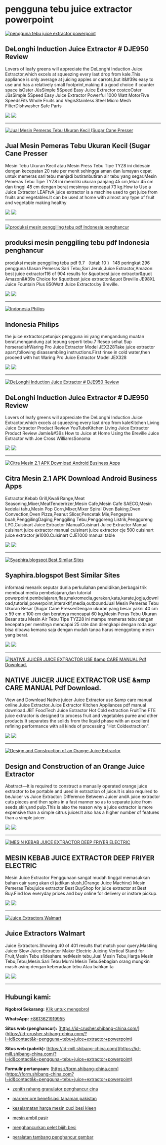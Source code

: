 # pengguna tebu juice extractor powerpoint

<a href="https://swt.shibang-china.com/?l=id&img&k=pengguna+tebu+juice+extractor+powerpoint" target="_blank">![pengguna tebu juice extractor powerpoint](http://static.shibang-china.com/all-800x300/696.jpg)</a>

## DeLonghi Induction Juice Extractor # DJE950 Review
Lovers of leafy greens will appreciate the DeLonghi Induction Juice Extractor,which excels at squeezing every last drop from kale.This appliance is only average at juicing apples or carrots,but it&#39s easy to use and has a relatively small footprint,making it a good choice if counter space isOster JūsSimple 5Speed Easy Juice Extractor costcoOster JūsSimple 5Speed Easy Juice Extractor Powerful 1000 Watt MotorFive SpeedsFits Whole Fruits and VegisStainless Steel Micro Mesh FilterDishwasher Safe Parts


<a href="https://whatsapp.shibangsoft.com/WhatsApp.php" target="_blank" title="WhatsApp">![](http://static.shibang-china.com/icon/whatsapp.png)</a> <a href="https://swt.shibang-china.com/?l=id&icon&k=pengguna+tebu+juice+extractor+powerpoint" target="_blank">![](http://static.shibang-china.com/icon/chat-id.png)</a>

---

<a href="https://swt.shibang-china.com/?l=id&img&k=pengguna+tebu+juice+extractor+powerpoint" target="_blank">![Jual Mesin Pemeras Tebu Ukuran Kecil (Sugar Cane Presser](http://static.shibang-china.com/all-800x300/820.jpg)</a>

## Jual Mesin Pemeras Tebu Ukuran Kecil (Sugar Cane Presser
Mesin Tebu Ukuran Kecil atau Mesin Press Tebu Tipe TYZ8 ini didesain dengan kecepatan 20 rate per menit sehingga aman dan lumayan cepat untuk memeras sari tebu menjadi butiranbutiran air tebu yang segar.Mesin Pemeras Tebu Tipe TYZ8 ini memiliki ukuran panjang 45 cm,lebar 45 cm dan tinggi 48 cm dengan berat mesinnya mencapai 73 kg.How to Use a Juice Extractor LEAFtvA juice extractor is a machine used to get juice from fruits and vegetables.It can be used at home with almost any type of fruit and vegetable making healthy


<a href="https://whatsapp.shibangsoft.com/WhatsApp.php" target="_blank" title="WhatsApp">![](http://static.shibang-china.com/icon/whatsapp.png)</a> <a href="https://swt.shibang-china.com/?l=id&icon&k=pengguna+tebu+juice+extractor+powerpoint" target="_blank">![](http://static.shibang-china.com/icon/chat-id.png)</a>

---

<a href="https://swt.shibang-china.com/?l=id&img&k=pengguna+tebu+juice+extractor+powerpoint" target="_blank">![produksi mesin penggiling tebu pdf Indonesia penghancur](http://static.shibang-china.com/all-800x300/1505.jpg)</a>

## produksi mesin penggiling tebu pdf Indonesia penghancur
produksi mesin penggiling tebu pdf 9.7 （total: 10 ） 148 peringkat 296 pengguna Ulasan Pemeras Sari Tebu,Sari Jeruk,Juice Extractor,Amazon: best juice extractor116 of 904 results for &quotbest juice extractor&quot Amazon&#39s Choice for &quotbest juice extractor&quot Breville JE98XL Juice Fountain Plus 850Watt Juice Extractor.by Breville.


<a href="https://whatsapp.shibangsoft.com/WhatsApp.php" target="_blank" title="WhatsApp">![](http://static.shibang-china.com/icon/whatsapp.png)</a> <a href="https://swt.shibang-china.com/?l=id&icon&k=pengguna+tebu+juice+extractor+powerpoint" target="_blank">![](http://static.shibang-china.com/icon/chat-id.png)</a>

---

<a href="https://swt.shibang-china.com/?l=id&img&k=pengguna+tebu+juice+extractor+powerpoint" target="_blank">![Indonesia Philips](http://static.shibang-china.com/all-800x300/244.jpg)</a>

## Indonesia Philips
the juice extractor.petunjuk pengguna ini yang mengandung muatan berat.mengandung zat tepung seperti tebu.7 Resep sehat Sup horseradishWaring Pro Juice Extractor Model JEX328Take juice extractor apart,following disassembling instructions.First rinse in cold water,then proceed with hot Waring Pro Juice Extractor Model JEX328


<a href="https://whatsapp.shibangsoft.com/WhatsApp.php" target="_blank" title="WhatsApp">![](http://static.shibang-china.com/icon/whatsapp.png)</a> <a href="https://swt.shibang-china.com/?l=id&icon&k=pengguna+tebu+juice+extractor+powerpoint" target="_blank">![](http://static.shibang-china.com/icon/chat-id.png)</a>

---

<a href="https://swt.shibang-china.com/?l=id&img&k=pengguna+tebu+juice+extractor+powerpoint" target="_blank">![DeLonghi Induction Juice Extractor # DJE950 Review](http://static.shibang-china.com/all-800x300/303.jpg)</a>

## DeLonghi Induction Juice Extractor # DJE950 Review
Lovers of leafy greens will appreciate the DeLonghi Induction Juice Extractor,which excels at squeezing every last drop from kaleKitchen Living Juice Extractor Product Review YouTubeKitchen Living Juice Extractor Product Review Jamie&#39s How to Juice at Home Using the Breville Juice Extractor with Joe Cross WilliamsSonoma


<a href="https://whatsapp.shibangsoft.com/WhatsApp.php" target="_blank" title="WhatsApp">![](http://static.shibang-china.com/icon/whatsapp.png)</a> <a href="https://swt.shibang-china.com/?l=id&icon&k=pengguna+tebu+juice+extractor+powerpoint" target="_blank">![](http://static.shibang-china.com/icon/chat-id.png)</a>

---

<a href="https://swt.shibang-china.com/?l=id&img&k=pengguna+tebu+juice+extractor+powerpoint" target="_blank">![Citra Mesin 2.1 APK Download Android Business Apps](http://static.shibang-china.com/all-800x300/993.jpg)</a>

## Citra Mesin 2.1 APK Download Android Business Apps
Extractor,Kebab Grill,Kwali Range,Meat Seasoning,Mixer,MeatTenderirzer,Mesin Cafe,Mesin Cafe SAECO,Mesin kedelai tahu,Mesin Pop Corn,Mixer,Mixer Spiral Oven Baking,Oven Convection,Oven Pizza,Peanut Slicer,Pencetak Mie,Pengepres buah,PenggilingDaging,Penggiling Tebu,Penggoreng Listrik,Penggoreng LPG,Cuisinart Juice Extractor ManualCuisinart Juice Extractor Manual cuisinart juice extractor manual cuisinart juice extractor cje 500 cuisinart juice extractor je1000.Cuisinart CJE1000 manual table


<a href="https://whatsapp.shibangsoft.com/WhatsApp.php" target="_blank" title="WhatsApp">![](http://static.shibang-china.com/icon/whatsapp.png)</a> <a href="https://swt.shibang-china.com/?l=id&icon&k=pengguna+tebu+juice+extractor+powerpoint" target="_blank">![](http://static.shibang-china.com/icon/chat-id.png)</a>

---

<a href="https://swt.shibang-china.com/?l=id&img&k=pengguna+tebu+juice+extractor+powerpoint" target="_blank">![Syaphira.blogspot Best Similar Sites](http://static.shibang-china.com/all-800x300/57.jpg)</a>

## Syaphira.blogspot Best Similar Sites
informasi menarik seputar dunia perkuliahan pendidikan,berbagai trik membuat media pembelajaran,dan tutorial powerpoint.pembelajaran,flas,makromedia,gerakan,kata,karate,jogja,download,tutorial,powerpoint,interaktif,media,outboundJual Mesin Pemeras Tebu Ukuran Besar (Sugar Cane PresserDengan ukuran yang besar yakni 40 cm x 59 cm x 100 cm dan beratnya mencapai 60 kg,Mesin Peras Tebu Ukuran Besar atau Mesin Air Tebu Tipe TYZ28 ini mampu memeras tebu dengan kecepata per menitnya mencapai 25 rate dan dilengkapi dengan roda agar bisa dibawa kemana saja dengan mudah tanpa harus menggotong mesin yang berat.


<a href="https://whatsapp.shibangsoft.com/WhatsApp.php" target="_blank" title="WhatsApp">![](http://static.shibang-china.com/icon/whatsapp.png)</a> <a href="https://swt.shibang-china.com/?l=id&icon&k=pengguna+tebu+juice+extractor+powerpoint" target="_blank">![](http://static.shibang-china.com/icon/chat-id.png)</a>

---

<a href="https://swt.shibang-china.com/?l=id&img&k=pengguna+tebu+juice+extractor+powerpoint" target="_blank">![NATIVE JUICER JUICE EXTRACTOR USE &amp CARE MANUAL Pdf Download.](http://static.shibang-china.com/all-800x300/338.jpg)</a>

## NATIVE JUICER JUICE EXTRACTOR USE &amp CARE MANUAL Pdf Download.
View and Download Native juicer Juice Extractor use &amp care manual online.Juice Extractor.Juice Extractor Kitchen Appliances pdf manual download.JBT FoodTech Juice Extractor Hot Cold extraction FruitThe FTE juice extractor is designed to process fruit and vegetables purée and other products.It separates the solids from the liquid phase with an excellent refining performance with all kinds of processing "Hot Coldextraction".


<a href="https://whatsapp.shibangsoft.com/WhatsApp.php" target="_blank" title="WhatsApp">![](http://static.shibang-china.com/icon/whatsapp.png)</a> <a href="https://swt.shibang-china.com/?l=id&icon&k=pengguna+tebu+juice+extractor+powerpoint" target="_blank">![](http://static.shibang-china.com/icon/chat-id.png)</a>

---

<a href="https://swt.shibang-china.com/?l=id&img&k=pengguna+tebu+juice+extractor+powerpoint" target="_blank">![Design and Construction of an Orange Juice Extractor](http://static.shibang-china.com/all-800x300/1526.jpg)</a>

## Design and Construction of an Orange Juice Extractor
Abstract—It is required to construct a manually operated orange juice extractor to be portable and used in extraction of juice.It is also required to beJuicer vs Juice Extractor: Difference Between Juicer andA juice extractor cuts pieces and then spins in a fast manner so as to separate juice from seeds,skin,and pulp.This is also the reason why a juice extractor is more expensive than a simple citrus juicer.It also has a higher number of features than a simple juicer.


<a href="https://whatsapp.shibangsoft.com/WhatsApp.php" target="_blank" title="WhatsApp">![](http://static.shibang-china.com/icon/whatsapp.png)</a> <a href="https://swt.shibang-china.com/?l=id&icon&k=pengguna+tebu+juice+extractor+powerpoint" target="_blank">![](http://static.shibang-china.com/icon/chat-id.png)</a>

---

<a href="https://swt.shibang-china.com/?l=id&img&k=pengguna+tebu+juice+extractor+powerpoint" target="_blank">![MESIN KEBAB JUICE EXTRACTOR DEEP FRIYER ELECTRIC](http://static.shibang-china.com/all-800x300/1014.jpg)</a>

## MESIN KEBAB JUICE EXTRACTOR DEEP FRIYER ELECTRIC
Mesin Juice Extractor Penggunaan sangat mudah tinggal memasukkan bahan cair yang akan di jadikan slush,(Orange Juice Machine) Mesin Pemeras Tebujuice extractor Best BuyShop for juice extractor at Best Buy.Find low everyday prices and buy online for delivery or instore pickup.


<a href="https://whatsapp.shibangsoft.com/WhatsApp.php" target="_blank" title="WhatsApp">![](http://static.shibang-china.com/icon/whatsapp.png)</a> <a href="https://swt.shibang-china.com/?l=id&icon&k=pengguna+tebu+juice+extractor+powerpoint" target="_blank">![](http://static.shibang-china.com/icon/chat-id.png)</a>

---

<a href="https://swt.shibang-china.com/?l=id&img&k=pengguna+tebu+juice+extractor+powerpoint" target="_blank">![Juice Extractors Walmart](http://static.shibang-china.com/all-800x300/1138.jpg)</a>

## Juice Extractors Walmart
Juice Extractors.Showing 40 of 401 results that match your query.Mastiing Juicer Slow Juice Extractor Maker Electric Juicing Vertical Stand for Fruit,Mesin Tebu slideshare.netMesin tebu,Jual Mesin Tebu,Harga Mesin Tebu,Tebu,Mesin.Sari Tebu Murni Mesin TebuSebagian orang mungkin masih asing dengan keberadaan tebu.Atau bahkan ta


<a href="https://whatsapp.shibangsoft.com/WhatsApp.php" target="_blank" title="WhatsApp">![](http://static.shibang-china.com/icon/whatsapp.png)</a> <a href="https://swt.shibang-china.com/?l=id&icon&k=pengguna+tebu+juice+extractor+powerpoint" target="_blank">![](http://static.shibang-china.com/icon/chat-id.png)</a>

---
## Hubungi kami:

**Ngobrol Sekarang:** [Klik untuk mengobrol](https://swt.shibang-china.com?l=id&contact&k=pengguna+tebu+juice+extractor+powerpoint)

**WhatsApp:**  [+8613621919955](https://whatsapp.shibangsoft.com/WhatsApp.php)

**Situs web (penghancur):** [https://id-crusher.shibang-china.com/](https://id-crusher.shibang-china.com/?l=id&contact&k=pengguna+tebu+juice+extractor+powerpoint)

**Situs web (pabrik):** [https://id-mill.shibang-china.com/](https://id-mill.shibang-china.com/?l=id&contact&k=pengguna+tebu+juice+extractor+powerpoint)

**Formulir pertanyaan:** [https://form.shibang-china.com](https://form.shibang-china.com?l=id&contact&k=pengguna+tebu+juice+extractor+powerpoint)

* [zenith rahang granulator penghancur cina](../38/zenith%20rahang%20granulator%20penghancur%20cina.md)

* [marmer ore benefisiasi tanaman pakistan](../34/marmer%20ore%20benefisiasi%20tanaman%20pakistan.md)

* [keselamatan harga mesin cuci besi kleen](../34/keselamatan%20harga%20mesin%20cuci%20besi%20kleen.md)

* [mesin ambil pasir](../34/mesin%20ambil%20pasir.md)

* [menghancurkan pelet bijih besi](../31/menghancurkan%20pelet%20bijih%20besi.md)

* [peralatan tambang penghancur gambar](../38/peralatan%20tambang%20penghancur%20gambar.md)